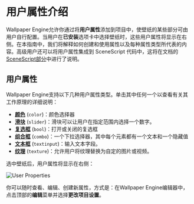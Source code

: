 # 用户属性介绍

Wallpaper Engine允许你通过将**用户属性**添加到项目中，使壁纸的某些部分可由用户自行配置。当用户在**已安装**选项卡中选择壁纸时，这些用户属性将显示在右侧。在本指南中，我们将解释如何创建和使用属性以及每种属性类型所代表的内容。高级用户还可以将用户属性集成到 SceneScript 代码中，这将在文档的 [SceneScript部分](/wallpaper-engine-docs/scene/scenescript/introduction)中进行了说明。

## 用户属性

Wallpaper Engine支持以下几种用户属性类型。单击其中任何一个以查看有关其工作原理的详细说明：

* [**颜色**](/wallpaper-engine-docs/scene/userproperties/color) (`color`)：颜色选择器
* [**滑块**](/wallpaper-engine-docs/scene/userproperties/slider) (`slider`)：滑块可以让用户在指定范围内选择一个数字。
* [**复选框**](/wallpaper-engine-docs/scene/userproperties/checkbox) (`bool`)：打开或关闭的复选框
* [**组合框**](/wallpaper-engine-docs/scene/userproperties/combo) (`combo`)：一个下拉选择器，其中每个元素都有一个文本和一个隐藏值
* [**文本框**](/wallpaper-engine-docs/scene/userproperties/text) (`textinput`)：输入文本字段。
* [**纹理**](/wallpaper-engine-docs/scene/userproperties/texture) (`texture`)：允许用户将纹理替换为自定的图片或视频。

选中壁纸后，用户属性将显示在右侧：

![User Properties](/wallpaper-engine-docs/img/tutorials/scene_properties.jpg)

你可以随时查看、编辑、创建新属性，方式是：在Wallpaper Engine编辑器中，点击顶部的**编辑**菜单并选择**更改项目设置**。
